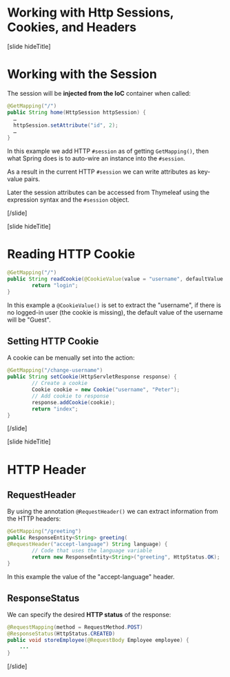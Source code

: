 # Working with Http Sessions, Cookies, and Headers

[slide hideTitle]
# Working with the Session

The session will be **injected from the IoC** container when called:

```java
@GetMapping("/")
public String home(HttpSession httpSession) {
  …  
  httpSession.setAttribute("id", 2);
  …
}
```

In this example we add HTTP `#session` as of getting `GetMapping()`, then what Spring does is to auto-wire an instance into the `#session`.

As a result in the current HTTP `#session` we can write attributes as key-value pairs.


Later the session attributes can be accessed from Thymeleaf using the expression syntax and the `#session` object.


[/slide]

[slide hideTitle]
# Reading HTTP Cookie


```java
@GetMapping("/")
public String readCookie(@CookieValue(value = "username", defaultValue = "Guest") String username) {
        return "login";
}
```

In this example a `@CookieValue()` is set to extract the "username", if there is no logged-in user (the cookie is missing), the default value of the username will be "Guest".

## Setting HTTP Cookie

A cookie can be menually set into the action:

```java
@GetMapping("/change-username")
public String setCookie(HttpServletResponse response) {
        // Create a cookie
        Cookie cookie = new Cookie("username", "Peter");
        // Add cookie to response
        response.addCookie(cookie);
        return "index";
}
```


[/slide]

[slide hideTitle]
# HTTP Header

## RequestHeader

By using the annotation `@RequestHeader()` we can extract information from the HTTP headers:

```java
@GetMapping("/greeting")
public ResponseEntity<String> greeting(
@RequestHeader("accept-language") String language) {
        // Code that uses the language variable
        return new ResponseEntity<String>("greeting", HttpStatus.OK);
}
```
In this example the value of the "accept-language" header.

## ResponseStatus

We can specify the desired **HTTP status** of the response:

```java
@RequestMapping(method = RequestMethod.POST)
@ResponseStatus(HttpStatus.CREATED)
public void storeEmployee(@RequestBody Employee employee) {
    ...
}
```
[/slide]
